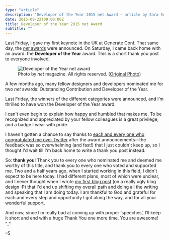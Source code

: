 ```yaml
---
type: "article"
description: "Developer of the Year 2015 net Award — article by Sara Soueidan"
date: 2015-09-22T00:00:00Z
title: Developer of the Year 2015 net Award
subtitle: ""
---
```


<p class="size-2x">
	Last Friday, I gave my first keynote in the UK at Generate Conf. That same day, the <a href="http://thenetawards.com"><em>net</em> awards</a> were announced. On Saturday, I came back home with an award: the <strong>Developer of the Year</strong> award. This is a short thank you post to everyone involved.
</p>

<figure>
	<img src="../../images/netaward-me.png" alt="Developer of the Year net award">
	<figcaption>
		Photo by <em>net</em> magazine. All rights reserved. (<a href="https://www.flickr.com/photos/netmag/21647815869/in/faves-136619150@N04/">Original Photo</a>)
	</figcaption>
</figure>

A few months ago, many fellow designers and developers nominated me for two <em>net</em> awards: Outstanding Contribution and Developer of the Year. 

Last Friday, the winners of the different categories were announced, and I’m thrilled to have won the Developer of the Year award.

I can't even begin to explain how happy and humbled that makes me. To be recognized and appreciated by your fellow colleagues is a great privilege, and a badge I wear with pride.

I haven't gotten a chance to say thanks to [each and every one who congratulated me over Twitter](https://storify.com/SaraSoueidan/netawards-2015-developer-of-the-year) after the award announcements—the feedback was so overwhelming (and fast!) that I just couldn't keep up, so I thought I'd wait till I'm back home to write a thank you post instead.

So: <strong>thank you</strong>! Thank you to every one who nominated me and deemed me worthy of this title, and thank you to every one who voted and supported me. Two and a half years ago, when I started working in this field, I didn't expect to be here today. I had different plans, most of which were unclear, and I never thought when I wrote [my first blog post](http://sarasoueidan.com/blog/windows8-animations) (on a really ugly blog design :P) that I'd end up shifting my overall path and doing all the writing and speaking that I am doing today. I am thankful to God and grateful for each and every step and opportunity I got along the way, and for all your wonderful support. 

And now, since I’m really bad at coming up with proper ‘speeches’, I’ll keep it short and end with a huge Thank You one more time. You are awesome! ^_^

–S



